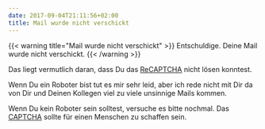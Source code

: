 ```yaml
---
date: 2017-09-04T21:11:56+02:00
title: Mail wurde nicht verschickt
---
```


{{< warning title="Mail wurde nicht verschickt" >}}
Entschuldige. Deine Mail wurde nicht verschickt.
{{< /warning >}}

Das liegt vermutlich daran, dass Du das [ReCAPTCHA](https://de.wikipedia.org/wiki/ReCAPTCHA) nicht lösen konntest.

Wenn Du ein Roboter bist tut es mir sehr leid, aber ich rede nicht mit Dir da von Dir und Deinen Kollegen viel zu viele unsinnige Mails kommen.

Wenn Du kein Roboter sein solltest, versuche es bitte nochmal. Das [CAPTCHA](https://de.wikipedia.org/wiki/Captcha) sollte für einen Menschen zu schaffen sein.
